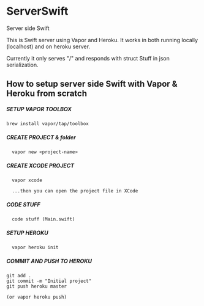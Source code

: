 # ServerSwift
Server side Swift

This is Swift server using Vapor and Heroku.
It works in both running locally (localhost) and on heroku server.

Currently it only serves "/" and responds with struct Stuff in json serialization.


## How to setup server side Swift with Vapor & Heroku from scratch

##### SETUP VAPOR TOOLBOX
  
    brew install vapor/tap/toolbox

##### CREATE PROJECT & folder
  
      vapor new <project-name>

##### CREATE XCODE PROJECT

      vapor xcode

      ...then you can open the project file in XCode

##### CODE STUFF

      code stuff (Main.swift)

##### SETUP HEROKU

      vapor heroku init

##### COMMIT AND PUSH TO HEROKU

    git add .
    git commit -m "Initial project"
    git push heroku master

    (or vapor heroku push)
    
